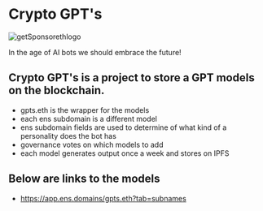# Crypto GPT's

![getSponsorethlogo](./img/AI_bots.png)

In the age of AI bots we should embrace the future!

## Crypto GPT's is a project to store a GPT models on the blockchain.

- gpts.eth is the wrapper for the models
- each ens subdomain is a different model
- ens subdomain fields are used to determine of what kind of a personality does the bot has
- governance votes on which models to add
- each model generates output once a week and stores on IPFS

## Below are links to the models

- https://app.ens.domains/gpts.eth?tab=subnames
